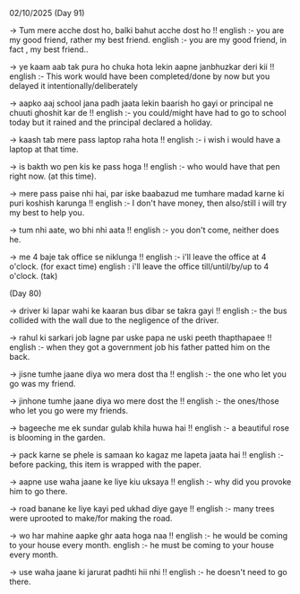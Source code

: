 02/10/2025 (Day 91)

-> Tum mere acche dost ho, balki bahut acche dost ho !!
english :- you are my good friend, rather my best friend.
english :- you are my good friend, in fact , my best friend..

-> ye kaam aab tak pura ho chuka hota lekin aapne janbhuzkar deri kii !!
english :- This work would have been completed/done by now but you delayed it intentionally/deliberately

-> aapko aaj school jana padh jaata lekin baarish ho gayi or principal ne chuuti ghoshit kar de !!
english :- you could/might have had to go to school today but it rained and the principal declared a holiday.

-> kaash tab mere pass laptop raha hota !!
english :- i wish i would have a laptop at that time.

-> is bakth wo pen kis ke pass hoga !!
english :- who would have that pen right now. (at this time).

-> mere pass paise nhi hai, par iske baabazud me tumhare madad karne ki puri koshish karunga !!
english :- I don't have money, then also/still i will try my best to help you.

-> tum nhi aate, wo bhi nhi aata !!
english :- you don't come, neither does he.

-> me 4 baje tak office se niklunga !!
english :- i'll leave the office at 4 o'clock. (for exact time)
english : i'll leave the office till/until/by/up to 4 o'clock. (tak)

(Day 80)

-> driver ki lapar wahi ke kaaran bus dibar se takra gayi !!
english :- the bus collided with the wall due to the negligence of the driver.

-> rahul ki sarkari job lagne par uske papa ne uski peeth thapthapaee !!
english :- when they got a government job his father patted him on the back.

-> jisne tumhe jaane diya wo mera dost tha !!
english :- the one who let you go was my friend.

-> jinhone tumhe jaane diya wo mere dost the !!
english :- the ones/those who let you go were my friends.

-> bageeche me ek sundar gulab khila huwa hai !!
english :- a beautiful rose is blooming in the garden.

-> pack karne se phele is samaan ko kagaz me lapeta jaata hai !!
english :- before packing, this item is wrapped with the paper.

-> aapne use waha jaane ke liye kiu uksaya !!
english :- why did you provoke him to go there.

-> road banane ke liye kayi ped ukhad diye gaye !!
english :- many trees were uprooted to make/for making the road.

-> wo har mahine aapke ghr aata hoga naa !!
english :- he would be coming to your house every month.
english :- he must be coming to your house every month.

-> use waha jaane ki jarurat padhti hii nhi !!
english :- he doesn't need to go there.
